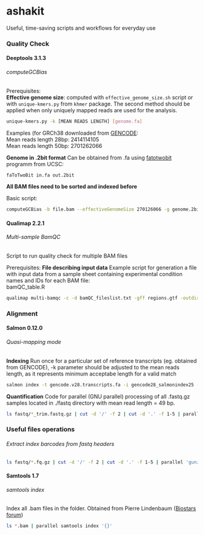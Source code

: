 # ashakit
Useful, time-saving scripts and workflows for everyday use

### Quality Check  

#### Deeptools  3.1.3

###### computeGCBias  
Prerequisites:  
**Effective genome size**: computed with `effective_genome_size.sh` script or with `unique-kmers.py` from `khmer` package. The second method should be applied when only uniquely mapped reads are used for the analysis.  

```bash
unique-kmers.py -k [MEAN READS LENGTH] [genome.fa]
```
Examples (for GRCh38 downloaded from [GENCODE](https://www.gencodegenes.org/human/release_28.html):  
Mean reads length 28bp: 2414114105  
Mean reads length 50bp: 2701262066  

**Genome in .2bit format** Can be obtained from .fa using [fatotwobit](https://anaconda.org/bioconda/ucsc-fatotwobit) programm from UCSC:  
```bash
faToTwoBit in.fa out.2bit
```
**All BAM files need to be sorted and indexed before**

Basic script:  
```bash
computeGCBias -b file.bam --effectiveGenomeSize 270126066 -g genome.2bit -o output.txt -l 50 --biasPlot plot.png
```  

#### Qualimap 2.2.1

###### Multi-sample BamQC  
Script to run quality check for multiple BAM files  

Prerequisites:
**File describing input data**  Example script for generation a file with input data from a sample sheet containing experimental condition names and IDs for each BAM file:   
bamQC_table.R

```bash
qualimap multi-bamqc -c -d bamQC_fileslist.txt -gff regions.gtf -outdir multi_bamQC -outfile multi_bamQC.pdf -r
```

### Alignment  

#### Salmon 0.12.0  

###### Quasi-mapping mode  

**Indexing**  Run once for a particular set of reference transcripts (eg. obtained from GENCODE), -k parameter should be adjusted to the mean reads length, as it represents minimum acceptabe length for a valid match

```bash
salmon index -t gencode.v28.transcripts.fa -i gencode28_salmonindex25 --type quasi -k 25
```  

**Quantification** Code for parallel (GNU parallel) processing of all .fastq.gz samples located in ./fastq directory with mean read length = 49 bp.  

```bash
ls fastq/*_trim.fastq.gz | cut -d '/' -f 2 | cut -d '.' -f 1-5 | parallel salmon quant -i /home/JAK75/Documents/reference-genome/gencode28_salmonindex25 -l SF -r fastq/'{}'.fastq.gz -o transcript_quants/'{}' -p 4 --fldMean=49 --seqBias --gcBias --validateMappings --rangeFactorizationBins=4 --numBootstraps=1000
```

### Useful files operations

###### Extract index barcodes from fastq headers

```bash
ls fastq/*.fq.gz | cut -d '/' -f 2 | cut -d '.' -f 1-5 | parallel 'gunzip -c  fastq/'{}'.fq.gz | grep "@" | cut -d ':' -f 10 | sort | uniq -c | sort -n | tail > index_stat/'{}'.txt'  
```



#### Samtools 1.7

###### samtools index   
Index all .bam files in the folder. Obtained from Pierre Lindenbaum ([Biostars forum](https://www.biostars.org/p/170522/))   
```bash
ls *.bam | parallel samtools index '{}'
```
